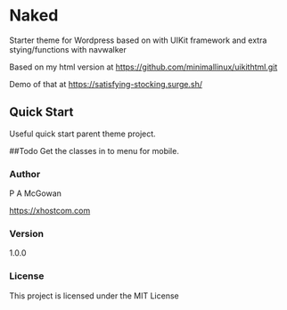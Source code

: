 # Naked

Starter theme for Wordpress based on with UIKit framework and extra stying/functions with navwalker

Based on my html version at https://github.com/minimallinux/uikithtml.git

Demo of that at https://satisfying-stocking.surge.sh/

## Quick Start

Useful quick start parent theme project.

##Todo
Get the classes in to menu for mobile.

### Author

P A McGowan

https://xhostcom.com

### Version

1.0.0

### License

This project is licensed under the MIT License
